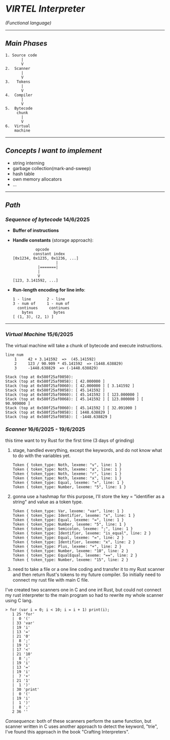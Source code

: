 # ***VIRTEL Interpreter***
  *(Functional language)*

---

## *Main Phases*
```plaintext
1. Source code
       |
       V
2.  Scanner
       |
       V
3.   Tokens
       |
       V
4.  Compiler
       |
       V
5.  Bytecode
     chunk
       |
       V
6.  Virtual
    machine
```
---

## *Concepts I want to implement*
- string interning
- garbage collection(mark-and-sweep)
- hash table
- own memory allocators
- ...

---

## *Path*

### *Sequence of bytecode* 14/6/2025
- **Buffer of instructions**
- **Handle constants** (storage approach):
  ```plaintext
            opcode
           constant index
  [0x1234, 0x1235, 0x1236, ...]
                     |
             |=======|
             |
             V
  [123, 3.141592, ...]
  ```

- **Run-length encoding for line info**:
  ```plaintext
  1 - line       2 - line
  3 - num of     1 - num of
    continues     continues
      bytes         bytes
  [ (1, 3), (2, 1) ]
  ```

---

### *Virtual Machine* 15/6/2025
The virtual machine will take a chunk of bytecode and execute instructions.

```plaintext
line num
    1     42 + 3.141592  =>  (45.141592)
    2     123 / 90.909 * 45.141592  => (1448.638829)
    3     -1448.638829  => (-1448.638829)

Stack (top at 0x580f25af0050):
Stack (top at 0x580f25af0058): [ 42.000000 ]
Stack (top at 0x580f25af0060): [ 42.000000 ] [ 3.141592 ]
Stack (top at 0x580f25af0058): [ 45.141592 ]
Stack (top at 0x580f25af0060): [ 45.141592 ] [ 123.000000 ]
Stack (top at 0x580f25af0068): [ 45.141592 ] [ 123.000000 ] [ 90.909000 ]
Stack (top at 0x580f25af0060): [ 45.141592 ] [ 32.091000 ]
Stack (top at 0x580f25af0058): [ 1448.638829 ]
Stack (top at 0x580f25af0058): [ -1448.638829 ]
```

### *Scanner* 16/6/2025 - 19/6/2025
this time want to try Rust for the first time (3 days of grinding)

1. stage, handled everything, except the keywords, and do not know what to do with the variables yet.
    ```plaintext
    Token { token_type: Noth, lexeme: "v", line: 1 }
    Token { token_type: Noth, lexeme: "a", line: 1 }
    Token { token_type: Noth, lexeme: "r", line: 1 }
    Token { token_type: Noth, lexeme: "x", line: 1 }
    Token { token_type: Equal, lexeme: "=", line: 1 }
    Token { token_type: Number, lexeme: "5", line: 1 }
    ```
2.  gonna use a hashmap for this purpose, I'll store the key = "identifier as a string"
    and value as a token type.
    ```plaintext
    Token { token_type: Var, lexeme: "var", line: 1 }
    Token { token_type: Identifier, lexeme: "x", line: 1 }
    Token { token_type: Equal, lexeme: "=", line: 1 }
    Token { token_type: Number, lexeme: "5", line: 1 }
    Token { token_type: Semicolon, lexeme: ";", line: 1 }
    Token { token_type: Identifier, lexeme: "is_equal", line: 2 }
    Token { token_type: Equal, lexeme: "=", line: 2 }
    Token { token_type: Identifier, lexeme: "x", line: 2 }
    Token { token_type: Plus, lexeme: "+", line: 2 }
    Token { token_type: Number, lexeme: "10", line: 2 }
    Token { token_type: EqualEqual, lexeme: "==", line: 2 }
    Token { token_type: Number, lexeme: "15", line: 2 }
    ```

3.  need to take a file or a one line coding and transfer it to my Rust scanner and then return Rust's tokens to my future compiler.
    So initially need to connect my rust file with main C file.

I've created two scanners one in C and one int Rust, but could not connect my rust interpreter to the main program so had to rewrite my whole scanner using C lang.

```plaintext
> for (var i = 0; i < 10; i = i + 1) print(i);
   1 25 'for'
   |  0 '('
   | 33 'var'
   | 19 'i'
   | 13 '='
   | 21 '0'
   |  8 ';'
   | 19 'i'
   | 17 '<'
   | 21 '10'
   |  8 ';'
   | 19 'i'
   | 13 '='
   | 19 'i'
   |  7 '+'
   | 21 '1'
   |  1 ')'
   | 30 'print'
   |  0 '('
   | 19 'i'
   |  1 ')'
   |  8 ';'
   2 36 ''

```

*Consequence:* both of these scanners perform the same function, but scanner written in C uses another approach to detect the keyword, "trie", I've found this approach in the book "Crafting Interpreters".


